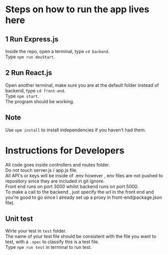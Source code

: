 # Steps on how to run the app lives here
## 1 Run Express.js
Inside the repo, open a terminal, type `cd backend`.   
Type `npm run devStart`.      
## 2 Run React.js   
Open another terminal, make sure you are at the default folder instead of backend, type `cd front-end`.     
Type `npm start`.     
The program should be working.       
## Note
Use `npm install` to install independencies if you haven't had them.     

# Instructions for Developers
All code goes inside controllers and routes folder.      
Do not touch server.js / app.js file.      
All API's or keys will be inside of .env however , env files are not pushed to repository since they are included in git ignore.      
Front end runs on port 3000 whilst backend runs on port 5000.      
To make a call to the backend , just specify the url in the front end and you're good to go since I already set up a proxy in front-end(package.json file).     
## Unit test
Wirte your test in `test` folder.     
The name of your test file should be consistent with the file you want to test, with a `.spec` to classify this is a test file.     
Type `npm run test` in terminal to run test.       
